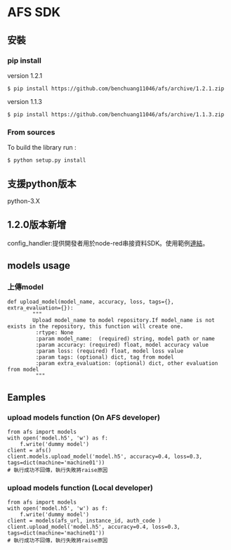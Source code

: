 # AFS SDK

## 安裝
### pip install


version 1.2.1
```
$ pip install https://github.com/benchuang11046/afs/archive/1.2.1.zip
```

version 1.1.3
```
$ pip install https://github.com/benchuang11046/afs/archive/1.1.3.zip
```




### From sources

To build the library run :
```
$ python setup.py install
```

## 支援python版本
python-3.X

## 1.2.0版本新增
config_handler:提供開發者用於node-red串接資料SDK。使用範例[連結](examples/adder/adder_0509.md)。


## models usage
### 上傳model
```
def upload_model(model_name, accuracy, loss, tags={}, extra_evaluation={}):
        """
        Upload model_name to model repository.If model_name is not exists in the repository, this function will create one.
         :rtype: None
         :param model_name:  (required) string, model path or name
         :param accuracy: (required) float, model accuracy value
         :param loss: (required) float, model loss value
         :param tags: (optional) dict, tag from model
         :param extra_evaluation: (optional) dict, other evaluation from model
         """
```


## Eamples
### upload models function (On AFS developer)
```
from afs import models
with open('model.h5', 'w') as f:
    f.write('dummy model')
client = afs()
client.models.upload_model('model.h5', accuracy=0.4, loss=0.3, tags=dict(machine='machine01'))
# 執行成功不回傳，執行失敗將raise原因
```


### upload models function (Local developer)
```
from afs import models
with open('model.h5', 'w') as f:
    f.write('dummy model')
client = models(afs_url, instance_id, auth_code )
client.upload_model('model.h5', accuracy=0.4, loss=0.3, tags=dict(machine='machine01'))
# 執行成功不回傳，執行失敗將raise原因
```